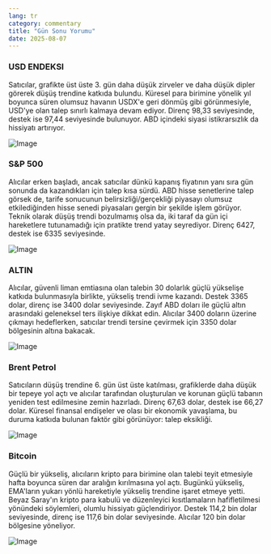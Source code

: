 ```yaml
---
lang: tr
category: commentary
title: "Gün Sonu Yorumu"
date: 2025-08-07
---
```


### USD ENDEKSI

Satıcılar, grafikte üst üste 3. gün daha düşük zirveler ve daha düşük dipler görerek düşüş trendine katkıda bulundu. Küresel para birimine yönelik yıl boyunca süren olumsuz havanın USDX'e geri dönmüş gibi görünmesiyle, USD'ye olan talep sınırlı kalmaya devam ediyor. Direnç 98,33 seviyesinde, destek ise 97,44 seviyesinde bulunuyor. ABD içindeki siyasi istikrarsızlık da hissiyatı artırıyor.

![Image](https://markleighedu.github.io/img/Aug-2025/07-Aug-2025/usdindex.jpg)

### S&P 500

Alıcılar erken başladı, ancak satıcılar dünkü kapanış fiyatının yanı sıra gün sonunda da kazandıkları için talep kısa sürdü. ABD hisse senetlerine talep görsek de, tarife sonucunun belirsizliği/gerçekliği piyasayı olumsuz etkilediğinden hisse senedi piyasaları gergin bir şekilde işlem görüyor. Teknik olarak düşüş trendi bozulmamış olsa da, iki taraf da gün içi hareketlere tutunamadığı için pratikte trend yatay seyrediyor. Direnç 6427, destek ise 6335 seviyesinde.

![Image](https://markleighedu.github.io/img/Aug-2025/07-Aug-2025/sp500.jpg)

### ALTIN

Alıcılar, güvenli liman emtiasına olan talebin 30 dolarlık güçlü yükselişe katkıda bulunmasıyla birlikte, yükseliş trendi ivme kazandı. Destek 3365 dolar, direnç ise 3400 dolar seviyesinde. Zayıf ABD doları ile güçlü altın arasındaki geleneksel ters ilişkiye dikkat edin. Alıcılar 3400 doların üzerine çıkmayı hedeflerken, satıcılar trendi tersine çevirmek için 3350 dolar bölgesinin altına bakacak.

![Image](https://markleighedu.github.io/img/Aug-2025/07-Aug-2025/gold.jpg)

### Brent Petrol

Satıcıların düşüş trendine 6. gün üst üste katılması, grafiklerde daha düşük bir tepeye yol açtı ve alıcılar tarafından oluşturulan ve korunan güçlü tabanın yeniden test edilmesine zemin hazırladı. Direnç 67,63 dolar, destek ise 66,27 dolar. Küresel finansal endişeler ve olası bir ekonomik yavaşlama, bu duruma katkıda bulunan faktör gibi görünüyor: talep eksikliği.

![Image](https://markleighedu.github.io/img/Aug-2025/07-Aug-2025/brentoil.jpg)

### Bitcoin

Güçlü bir yükseliş, alıcıların kripto para birimine olan talebi teyit etmesiyle hafta boyunca süren dar aralığın kırılmasına yol açtı. Bugünkü yükseliş, EMA'ların yukarı yönlü hareketiyle yükseliş trendine işaret etmeye yetti. Beyaz Saray'ın kripto para kabulü ve düzenleyici kısıtlamaların hafifletilmesi yönündeki söylemleri, olumlu hissiyatı güçlendiriyor. Destek 114,2 bin dolar seviyesinde, direnç ise 117,6 bin dolar seviyesinde. Alıcılar 120 bin dolar bölgesine yöneliyor.

![Image](https://markleighedu.github.io/img/Aug-2025/07-Aug-2025/bitcoin.jpg)

